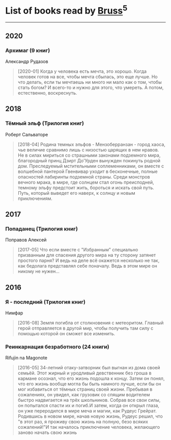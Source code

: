 # List of books read by [Bruss](http://vk.com/id178551812)<sup>5</sup>
---

## 2020

### Архимаг (9 книг)
Александр Рудазов
> [2020-01] Когда у человека есть мечта, это хорошо. Когда человек готов на все, чтобы мечта сбылась, это еще лучше. Но что делать, если ты мечтаешь ни много ни мало как о том, чтобы стать богом? И всего-то и нужно для этого, что умереть. А потом, естественно, воскреснуть.



## 2018

### Тёмный эльф (Трилогия книг)
Роберт Сальваторе
> [2018-04] Родина темных эльфов - Мензоберранзан - город хаоса, чье величие сравнимо лишь с низостью царящих в нем нравов. Не в силах мириться со страшными законами подземного мира, благородный принц Дзирт До'Урден вынужден покинуть родной дом. Преследуемый мстительными соплеменниками, он вместе с волшебной пантерой Гвенвивар уходит в бесконечные, полные опасностей лабиринты подземной страны. Среди монстров вечного мрака, в мире, где солнцем стал огонь преисподней, темному эльфу предстоит жить, бороться и искать свой путь. Путь, который выведет его наверх, к солнцу и новым приключениям.



## 2017

### Попаданец (Трилогия книг)
Поправов Алексей
> [2017-05] Что если вместе с "Избранным" специально призванным для спасения другого мира на ту сторону затянет простого парня? И ведь на деле всё окажется несколько не так, как бедолага представлял себе поначалу. Ведь в этом мире он никому не нужен...



## 2016

### Я - последний (Трилогия книг)
Нимфар
> [2016-08] Земля погибла от столкновения с метеоритом. Главный герой отправляется в другой мир, чтобы получить там силу с помощью которой он сможет все изменить.


### Реинкарнация безработного (24 книги)
Rifujin na Magonote
> [2016-05] 34-летний отаку-затворник был выгнан из дома своей семьёй. Этот жирный и уродливый девственник без гроша в кармане осознал, что его жизнь подошла к концу. Затем он понял, что его жизнь вообще могла бы быть намного лучше, если бы он мог избавиться от тёмных страниц своей жизни. Пребывая в сожалениях, он увидел, как грузовик со спящим водителем быстро надвигается на трёх школьников. Собрав все свои силы, он попытался спасти их и погиб.И затем, когда он открыл глаза, он уже переродился в мире меча и магии, как Рудеус Грейрат. Родившись в новом мире, начав новую жизнь, Рудеус решил, что "в этот раз, я проживу свою жизнь на полную, безо всяких сожалений!"И так началось приключение человека, желающего заново начать свою жизнь



